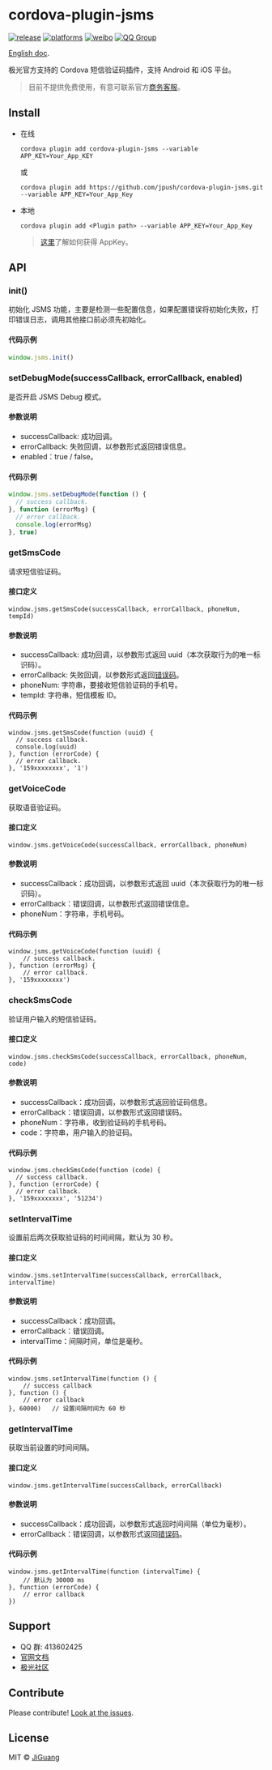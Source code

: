 # cordova-plugin-jsms

[![release](https://img.shields.io/badge/release-1.1.4-blue.svg)](https://github.com/jpush/cordova-plugin-jsms/releases)
[![platforms](https://img.shields.io/badge/platforms-iOS%7CAndroid-lightgrey.svg)](https://github.com/jpush/cordova-plugin-jsms)
[![weibo](https://img.shields.io/badge/weibo-JPush-blue.svg)](http://weibo.com/jpush?refer_flag=1001030101_&is_all=1)
[![QQ Group](https://img.shields.io/badge/QQ%20Group-413602425-red.svg)]()

[English doc](/doc/README_en.md).

极光官方支持的 Cordova 短信验证码插件，支持 Android 和 iOS 平台。

> 目前不提供免费使用，有意可联系官方[商务客服](https://www.jiguang.cn/sms)。

## Install
- 在线

  ```shell
  cordova plugin add cordova-plugin-jsms --variable APP_KEY=Your_App_KEY
  ```

  或

  ```shell
  cordova plugin add https://github.com/jpush/cordova-plugin-jsms.git --variable APP_KEY=Your_App_Key
  ```

- 本地

  ```
  cordova plugin add <Plugin path> --variable APP_KEY=Your_App_Key
  ```

  > [这里](http://docs.jiguang.cn/guideline/statistical_report/)了解如何获得 AppKey。

## API

### init()

初始化 JSMS 功能，主要是检测一些配置信息，如果配置错误将初始化失败，打印错误日志，调用其他接口前必须先初始化。

#### 代码示例

```js
window.jsms.init()
```

### setDebugMode(successCallback, errorCallback, enabled)

是否开启 JSMS Debug 模式。

#### 参数说明

- successCallback: 成功回调。
- errorCallback: 失败回调，以参数形式返回错误信息。
- enabled：true / false。

#### 代码示例

```js
window.jsms.setDebugMode(function () {
  // success callback.
}, function (errorMsg) {
  // error callback.
  console.log(errorMsg)
}, true)
```

### getSmsCode
请求短信验证码。

#### 接口定义

    window.jsms.getSmsCode(successCallback, errorCallback, phoneNum, tempId)

#### 参数说明
- successCallback: 成功回调，以参数形式返回 uuid（本次获取行为的唯一标识码）。
- errorCallback: 失败回调，以参数形式返回[错误码](http://docs.jiguang.cn/jsms/client/Android_SMS_SDK/#_25)。
- phoneNum: 字符串，要接收短信验证码的手机号。
- tempId: 字符串，短信模板 ID。

#### 代码示例

    window.jsms.getSmsCode(function (uuid) {
      // success callback.
      console.log(uuid)
    }, function (errorCode) {
      // error callback.
    }, '159xxxxxxxx', '1')

### getVoiceCode
获取语音验证码。

#### 接口定义

    window.jsms.getVoiceCode(successCallback, errorCallback, phoneNum)

#### 参数说明
- successCallback：成功回调，以参数形式返回 uuid（本次获取行为的唯一标识码）。
- errorCallback：错误回调，以参数形式返回错误信息。
- phoneNum：字符串，手机号码。

#### 代码示例

    window.jsms.getVoiceCode(function (uuid) {
        // success callback.
    }, function (errorMsg) {
        // error callback.
    }, '159xxxxxxxx')

### checkSmsCode
验证用户输入的短信验证码。

#### 接口定义

    window.jsms.checkSmsCode(successCallback, errorCallback, phoneNum, code)

#### 参数说明
- successCallback：成功回调，以参数形式返回验证码信息。
- errorCallback：错误回调，以参数形式返回错误码。
- phoneNum：字符串，收到验证码的手机号码。
- code：字符串，用户输入的验证码。

#### 代码示例

    window.jsms.checkSmsCode(function (code) {
      // success callback.
    }, function (errorCode) {
      // error callback.
    }, '159xxxxxxxx', '51234')

### setIntervalTime
设置前后两次获取验证码的时间间隔，默认为 30 秒。

#### 接口定义

    window.jsms.setIntervalTime(successCallback, errorCallback, intervalTime)

#### 参数说明
- successCallback：成功回调。
- errorCallback：错误回调。
- intervalTime：间隔时间，单位是毫秒。

#### 代码示例

    window.jsms.setIntervalTime(function () {
        // success callback
    }, function () {
        // error callback
    }, 60000)   // 设置间隔时间为 60 秒

### getIntervalTime
获取当前设置的时间间隔。

#### 接口定义

    window.jsms.getIntervalTime(successCallback, errorCallback)

#### 参数说明
- successCallback：成功回调，以参数形式返回时间间隔（单位为毫秒）。
- errorCallback：错误回调，以参数形式返回[错误码](http://docs.jiguang.cn/jsms/client/Android_SMS_SDK/#_25)。

#### 代码示例

    window.jsms.getIntervalTime(function (intervalTime) {
        // 默认为 30000 ms
    }, function (errorCode) {
        // error callback
    })

## Support
- QQ 群: 413602425
- [官网文档](http://docs.jiguang.cn/guideline/JSMS_guide/)
- [极光社区](http://community.jiguang.cn/)

## Contribute
Please contribute! [Look at the issues](https://github.com/jpush/cordova-plugin-jsms/issues).

## License
MIT © [JiGuang](/LICENSE)
